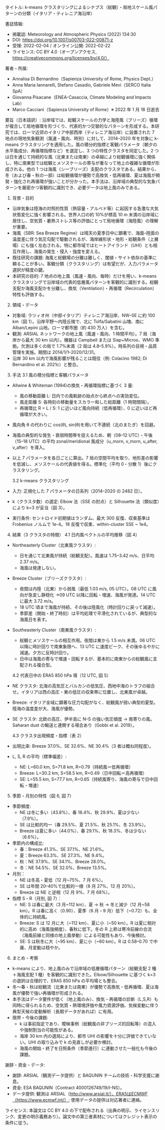 タイトル: k-means クラスタリングによるシナプス（総観）・局地スケール風パターンの分類（イタリア・ティレニア海沿岸）

書誌情報:

- 掲載誌: Meteorology and Atmospheric Physics (2022) 134:30
- DOI: https://doi.org/10.1007/s00703-022-00871-z
- 受理: 2022-02-04 / オンライン公開: 2022-02-22
- ライセンス: CC BY 4.0（オープンアクセス, https://creativecommons.org/licenses/by/4.0/）

著者・所属:

- Annalisa Di Bernardino（Sapienza University of Rome, Physics Dept.）
- Anna Maria Iannarelli, Stefano Casadio, Gabriele Mevi（SERCO Italia SpA）
- Giovanna Pisacane（ENEA-Casaccia, Climate Modeling and Impacts Lab）
- Marco Cacciani（Sapienza University of Rome）※ 2022 年 1 月 18 日逝去

要旨（日本語訳）:
沿岸域では、総観スケールの力学と海陸風（ブリーズ）循環が複合して局地循環を形づくり、代表的かつ交替的なパターンを形成する。本研究では、ローマ近郊のイタリア中部西岸（ティレニア海沿岸）に設置された 7 地点の現地気象観測（風速・風向、時別）に対して、2014–2020 年を対象に k-means クラスタリングを適用した。風の積分的指標と客観パラメータ（朝夕の水平風成分、再循環指標など）を選定し、3 つの特性クラスタを同定した。2 つは日を通じて持続的な風（北東または南東）の卓越により総観循環に強く関係し、特に南東型では総観とメソスケールの寄与が重なって地上の複雑な循環が形成される。他の 1 つは海風（シーブリーズ）支配のクラスタである。結果から、冬（および春・秋の一部）は総観循環が優勢で高換気・低再循環、夏は海風が頻発・強化され再循環が強いことが分かった。本手法は、沿岸域の典型的な気象パターンを厳密かつ客観的に識別でき、必要データは地上風のみである。

1. 背景・目的

- 沿岸気象は陸海の対照的性質（熱容量・アルベド等）に起因する急激な大気状態変化に強く影響される。世界人口の約 10%が標高 10 m 未満の沿岸域に居住し、空気質・暑熱ストレス等の評価にとって局地循環（海陸風）の理解が重要。
- 海風（SBR: Sea Breeze Regime）は晴天の夏季日中に顕著で、海面–陸面の温度差に伴う気圧勾配で駆動されるが、海岸線形状・地形・総観条件（上層場）にも強く左右される。特に都市域ではヒートアイランド（UHI）とも相互作用し、海風の発生・侵入・強度を変える。
- 既往研究の課題: 海風と総観場の分離は難しく、閾値・サイト依存の基準に頼ることが多い。客観分類（クラスタリング）は有望だが、入力パラメータ選択が精度の鍵。
- 本研究の目的: 7 地点の地上風（風速・風向、毎時）だけを用い、k-means クラスタリングで沿岸域の代表的低層風パターンを客観的に識別する。総観支配か海風支配かを分離し、換気（Ventilation）・再循環（Recirculation）特性も評価する。

2. 領域・データ

- 対象域: ラツィオ州（中部イタリア）ティレニア海沿岸、NW–SE に約 100 km（図 1）。沿岸平野〜内陸丘陵で、北に Tolfa/Sabatini 山塊、南に Alban/Lepini 山地。ローマ都市圏（約 430 万人）を含む。
- 観測: ARSIAL ネットワークの地上風（風速・風向、1 時間平均）。7 局（海岸から最大 30 km 以内）。機器は Campbell または Siap+Micros、WMO 準拠。欠測は多くの局で 1.7%未満（2 局は 4.8–5.9%）。時系列の目視・品質管理を実施。期間は 2014/1/1–2020/12/31。
- 沿岸 30 km 以内で海風影響が残ることは既往（例: Colacino 1982; Di Bernardino et al. 2021c）と整合。

3. 手法
   3.1 風の積分指標と客観パラメータ

- Allwine & Whiteman (1994)の換気・再循環指標に基づく 3 量:
  - 風の移動距離 L: 日内での風軌跡の始点から終点への実効変位。
  - 風走距離 S: 各時刻の移動量をスカラー和した総距離（1 時間間隔）。
  - 再循環比 R = L / S: 1 に近いほど風向持続（低再循環）、0 に近いほど再循環が大きい。
- 風向角 θ の代わりに cos(θ), sin(θ)を用いて不連続（北のまたぎ）を回避。
- 海風の典型的な発生・衰弱時間帯を捉えるため、朝（08–12 UTC）・午後（15–18 UTC）の平均 zonal/meridional 風成分（u_morn, v_morn, u_after, v_after）を導入。
- 以上 7 パラメータを各日ごとに算出。7 局の空間平均を取り、地形差の影響を低減し、メソスケールの代表値を得る。標準化（平均 0・分散 1）後にクラスタリング。

  3.2 k-means クラスタリング

- 入力: 正規化した 7 パラメータの日系列（2014–2020 の 2482 日）。
- k（クラスタ数）の選定: Elbow 法（SSE の肘点）と Silhouette 法（類似度）により k=3 が妥当（図 3）。
- 実行条件: セントロイド初期値はランダム、最大 300 反復、収束基準は Frobenius ノルムで 1e-4。18 反復で収束、within-cluster SSE ~ 1e4。

4. 結果（3 クラスタの特徴）
   4.1 日内風ベクトルの平均推移（図 4）

- Northeasterly Cluster（北東風クラスタ）:
  - 日を通じて北東風が持続（総観支配）。風速は 1.75–3.42 m/s、日平均 2.37 m/s。
  - 海風は発達しない。
- Breeze Cluster（ブリーズクラスタ）:
  - 夜間は内陸（北東）から弱風（最低 1.03 m/s, 05 UTC）。08 UTC に風向が急変し静穏化 →09 UTC 以降に回転・増速、海風が発達。14 UTC に最大 3.72 m/s。
  - 18 UTC 頃まで海風が持続、その後は陸風化（時計回りに戻って減速）。
  - 季節差（開始・終了時刻）は平均処理で平滑化されているが、典型的な海風日を表す。
- Southeasterly Cluster（南東風クラスタ）:

  - 総観とメソスケールの相互作用。夜間は東から 1.5 m/s 未満。06 UTC 以降に時計回りで南東象限へ、13 UTC に速度ピーク、その後ゆるやかに減速。夕方に反時計回り。
  - 日中は海風の寄与で増速・回転するが、基本的に南東からの総観風に支配される複合型。

  4.2 代表日中の ERA5 850 hPa 場（12 UTC, 図 5）

- NE クラスタ: 北海の高気圧とバルカンの低気圧、西地中海のトラフの組合せ。イタリアは西の高圧・東の低圧の収束帯に位置し、北東風が卓越。
- Breeze: イタリア全域に顕著な圧力勾配がなく、総観風が弱い典型的夏型。陸海の温度差が大、海風が優勢。
- SE クラスタ: 北欧の高圧、伊半島に N–S の強い気圧傾度 → 南寄りの風。Saharan dust の輸送と連関する場合あり（Gobbi et al. 2019）。

  4.3 クラスタ出現頻度・指標（表 2）

- 出現比率: Breeze 37.0%、SE 32.6%、NE 30.4%（3 者は概ね同程度）。
- L, S, R の平均（標準偏差）:
  - NE: L=60.0 km, S=71.8 km, R=0.79（持続風＝低再循環）
  - Breeze: L=30.2 km, S=58.5 km, R=0.49（日中回転＝高再循環）
  - SE: L=55.5 km, S=77.7 km, R=0.65（持続風寄り、海風の寄与で日中回転・増速）

5. 季節・月別の特性（図 6, 図 7）

- 季節頻度:
  - NE は冬に多い（43.8%）、春 18.4%、秋 29.9%、夏は少ない（7.9%）。
  - SE は比較的均一（春 29.5%、夏 21.5%、秋 25.1%、冬 23.9%）。
  - Breeze は夏に多い（44.0%）、春 29.1%、秋 18.3%、冬は少ない（6.6%）。
- 季節内の構成比:
  - 春：Breeze 41.3%、SE 37.1%、NE 21.6%。
  - 夏：Breeze 63.3%、SE 27.3%、NE 9.4%。
  - 秋：NE 37.9%、SE 34.1%、Breeze 28.0%。
  - 冬：NE 54.5%、SE 32.0%、Breeze 13.5%。
- 月別：
  - NE は冬高・夏低（12 月~75%、7 月 6%）。
  - SE は年間 20–40%で比較的一様（8 月 27%、12 月 20%）。
  - Breeze は NE と逆相（12 月 9%、7 月 68%）。
- 指標 S・R（月別, 図 7）：
  - NE: S は春に最大（3 月~112 km）、夏 → 秋 → 冬と減少（12 月~58 km）。R は春に高く（0.90）、夏季（6 月・9 月）低下（~0.72）も、全体的に持続風。
  - Breeze: S は 12 月に大（~112 km）、夏に小（~50 km）。R は夏に相対的に高め（海風強頻度）、春秋に低下。冬の R 上昇は寒冷前線の合流（海風前線と同様の地上風挙動）による可能性もあり、今後検討。
  - SE: S は秋冬に大（~95 km）、夏に小（~60 km）。R は 0.58–0.70 で中庸、月変動は穏やか。

6. まとめ・考察

- k-means により、地上風のみで沿岸域の低層循環パターン（総観支配 2 種＋海風支配 1 種）を客観的に識別できた。Elbow/Silhouette に基づく k=3 の選択は合理的で、ERA5 850 hPa の平均場とも整合。
- 冬〜春・秋は総観流（北東または南東）が優勢で高換気・低再循環、夏は海風が優勢で強い再循環が形成される。
- 本手法はデータ要件が低く（地上風のみ）、換気・再循環の診断（L,S,R）も同時に得られるため、空気質・熱環境評価や風力資源評価、気候変動に伴う典型天候の変動解析（長期データがあれば）に有用。
- 限界・今後の課題:
  - k は事前指定であり、曖昧事例（総観風の非ブリーズ的回転等）の混入や強制割当の可能性がある。
  - 海岸 30 km 内の選局により、都市 UHI の影響を十分に評価できていない。UHI の取り込みで k の見直しが必要か検討。
  - 海風の開始・終了を日照条件（季節進行）に連動させた一般化も今後の課題。

謝辞・資金・データ:

- 謝辞: ARSIAL（観測データ提供）と BAQUNIN チームの技術・科学支援に謝意。
- 資金: ESA BAQUNIN（Contract 4000126749/19/I-NS）。
- データ提供: 観測は ARSIAL（http://www.arsial.it/）、ERA5はECMWF（https://www.ecmwf.int/）; 使用データの提供は対応著者に連絡。

ライセンス:
本論文は CC BY 4.0 の下で配布される（出典の明示、ライセンスリンク、変更の明示義務あり）。論文中の第三者素材についてはクレジット表示の条件に従う。
